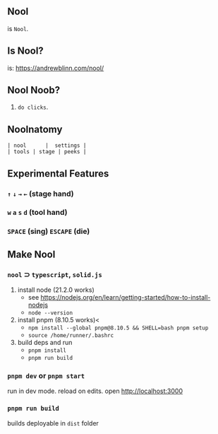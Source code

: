 ## Nool

is `Nool`.

## Is Nool?

is: https://andrewblinn.com/nool/

## Nool Noob?
1. `do clicks`.

## Noolnatomy
`| nool      |  settings |`<br>
`| tools | stage | peeks |`

## Experimental Features

### `↑` `↓` `→` `←` (stage hand)
### `w` `a` `s` `d` (tool hand)
### `SPACE` (sing) `ESCAPE` (die)

## Make Nool

### `nool` ⊃ `typescript`, `solid.js`

1. install node (21.2.0 works)
   - see https://nodejs.org/en/learn/getting-started/how-to-install-nodejs
   - `node --version`
2. install pnpm (8.10.5 works)<
   - `npm install --global pnpm@8.10.5 && SHELL=bash pnpm setup`
   - `source /home/runner/.bashrc`
3. build deps and run
   - `pnpm install`
   - `pnpm run build`

### `pnpm dev` or `pnpm start`

run in dev mode. reload on edits.
open [http://localhost:3000](http://localhost:3000)

### `pnpm run build`

builds deployable in `dist` folder
